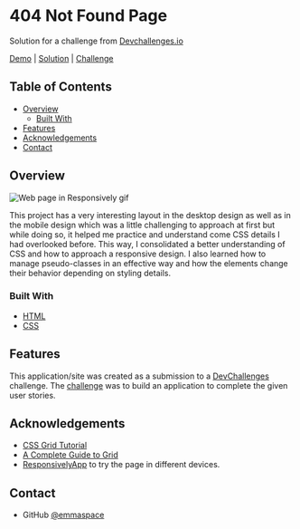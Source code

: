 # 404 Not Found Page

Solution for a challenge from  [Devchallenges.io](http://devchallenges.io)

[Demo](https://myteampage-devchallenges.glitch.me/) | [Solution](https://github.com/emmaspace/404-not-found-devChallenges) | [Challenge](https://devchallenges.io/challenges/wBunSb7FPrIepJZAg0sY) 

## Table of Contents

- [Overview](#overview)
  - [Built With](#built-with)
- [Features](#features)
- [Acknowledgements](#acknowledgements)
- [Contact](#contact)

## Overview

![Web page in Responsively gif](https://cdn.glitch.com/9969d4b0-7dc7-4ded-ad92-a149776350ee%2FMy%20team%20page.gif?v=1620782241606)

This project has a very interesting layout in the desktop design as well as in the mobile design which was a little challenging to approach at first but while doing so, it helped me practice and understand come CSS details I had overlooked before. This way, I consolidated a better understanding of CSS and how to approach a responsive design. I also learned how to manage pseudo-classes in an effective way and how the elements change their behavior depending on styling details.

### Built With

- [HTML](https://html.com/)
- [CSS](https://www.w3.org/Style/CSS/Overview.en.html)

## Features

This application/site was created as a submission to a [DevChallenges](https://devchallenges.io/challenges) challenge. The [challenge](https://devchallenges.io/challenges/hhmesazsqgKXrTkYkt0U) was to build an application to complete the given user stories.


## Acknowledgements

- [CSS Grid Tutorial](https://www.youtube.com/watch?v=EFafSYg-PkI)
- [A Complete Guide to Grid](https://css-tricks.com/snippets/css/complete-guide-grid/)
- [ResponsivelyApp](https://responsively.app/) to try the page in different devices.

## Contact

- GitHub [@emmaspace](https://github.com/emmaspace)
